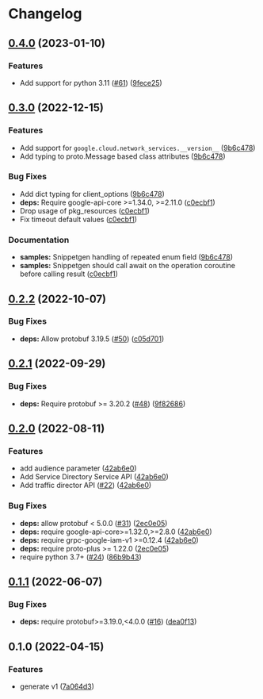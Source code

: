 # Changelog

## [0.4.0](https://github.com/googleapis/python-network-services/compare/v0.3.0...v0.4.0) (2023-01-10)


### Features

* Add support for python 3.11 ([#61](https://github.com/googleapis/python-network-services/issues/61)) ([9fece25](https://github.com/googleapis/python-network-services/commit/9fece25c41d10677764ef70286786bb90f535842))

## [0.3.0](https://github.com/googleapis/python-network-services/compare/v0.2.2...v0.3.0) (2022-12-15)


### Features

* Add support for `google.cloud.network_services.__version__` ([9b6c478](https://github.com/googleapis/python-network-services/commit/9b6c478c95590aac6602217e80e346895e99ecf4))
* Add typing to proto.Message based class attributes ([9b6c478](https://github.com/googleapis/python-network-services/commit/9b6c478c95590aac6602217e80e346895e99ecf4))


### Bug Fixes

* Add dict typing for client_options ([9b6c478](https://github.com/googleapis/python-network-services/commit/9b6c478c95590aac6602217e80e346895e99ecf4))
* **deps:** Require google-api-core &gt;=1.34.0, >=2.11.0  ([c0ecbf1](https://github.com/googleapis/python-network-services/commit/c0ecbf1430820b0415cb8ae02e18d4a687e6fd45))
* Drop usage of pkg_resources ([c0ecbf1](https://github.com/googleapis/python-network-services/commit/c0ecbf1430820b0415cb8ae02e18d4a687e6fd45))
* Fix timeout default values ([c0ecbf1](https://github.com/googleapis/python-network-services/commit/c0ecbf1430820b0415cb8ae02e18d4a687e6fd45))


### Documentation

* **samples:** Snippetgen handling of repeated enum field ([9b6c478](https://github.com/googleapis/python-network-services/commit/9b6c478c95590aac6602217e80e346895e99ecf4))
* **samples:** Snippetgen should call await on the operation coroutine before calling result ([c0ecbf1](https://github.com/googleapis/python-network-services/commit/c0ecbf1430820b0415cb8ae02e18d4a687e6fd45))

## [0.2.2](https://github.com/googleapis/python-network-services/compare/v0.2.1...v0.2.2) (2022-10-07)


### Bug Fixes

* **deps:** Allow protobuf 3.19.5 ([#50](https://github.com/googleapis/python-network-services/issues/50)) ([c05d701](https://github.com/googleapis/python-network-services/commit/c05d7015b39317876ec7d63819345ef63431a3cc))

## [0.2.1](https://github.com/googleapis/python-network-services/compare/v0.2.0...v0.2.1) (2022-09-29)


### Bug Fixes

* **deps:** Require protobuf >= 3.20.2 ([#48](https://github.com/googleapis/python-network-services/issues/48)) ([9f82686](https://github.com/googleapis/python-network-services/commit/9f826865f03ad0a29910b94e0fbbc184e57b5695))

## [0.2.0](https://github.com/googleapis/python-network-services/compare/v0.1.1...v0.2.0) (2022-08-11)


### Features

* add audience parameter ([42ab6e0](https://github.com/googleapis/python-network-services/commit/42ab6e04f356f1b65a805944ef07a780b95a02a9))
* Add Service Directory Service API ([42ab6e0](https://github.com/googleapis/python-network-services/commit/42ab6e04f356f1b65a805944ef07a780b95a02a9))
* Add traffic director API ([#22](https://github.com/googleapis/python-network-services/issues/22)) ([42ab6e0](https://github.com/googleapis/python-network-services/commit/42ab6e04f356f1b65a805944ef07a780b95a02a9))


### Bug Fixes

* **deps:** allow protobuf < 5.0.0 ([#31](https://github.com/googleapis/python-network-services/issues/31)) ([2ec0e05](https://github.com/googleapis/python-network-services/commit/2ec0e054b18243b7b157e0a59ac5acfe6864ae3c))
* **deps:** require google-api-core>=1.32.0,>=2.8.0 ([42ab6e0](https://github.com/googleapis/python-network-services/commit/42ab6e04f356f1b65a805944ef07a780b95a02a9))
* **deps:** require grpc-google-iam-v1 >=0.12.4 ([42ab6e0](https://github.com/googleapis/python-network-services/commit/42ab6e04f356f1b65a805944ef07a780b95a02a9))
* **deps:** require proto-plus >= 1.22.0 ([2ec0e05](https://github.com/googleapis/python-network-services/commit/2ec0e054b18243b7b157e0a59ac5acfe6864ae3c))
* require python 3.7+ ([#24](https://github.com/googleapis/python-network-services/issues/24)) ([86b9b43](https://github.com/googleapis/python-network-services/commit/86b9b43f15fbe341c6f9eddfa7a520185c2d2668))

## [0.1.1](https://github.com/googleapis/python-network-services/compare/v0.1.0...v0.1.1) (2022-06-07)


### Bug Fixes

* **deps:** require protobuf>=3.19.0,<4.0.0 ([#16](https://github.com/googleapis/python-network-services/issues/16)) ([dea0f13](https://github.com/googleapis/python-network-services/commit/dea0f136a38d10de086985878ed3676e40b1444c))

## 0.1.0 (2022-04-15)


### Features

* generate v1 ([7a064d3](https://github.com/googleapis/python-network-services/commit/7a064d306d46663e1284a77411d2404576a4a5e7))
